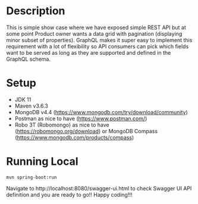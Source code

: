 # Description
This is simple show case where we have exposed simple REST API but at some point Product owner wants a data grid with pagination (displaying  minor subset of properties). GraphQL makes it super easy to implement this requirement with a lot of flexibility so API consumers can pick which fields want to be served as long as they are supported and defined in the GraphQL schema.

# Setup 
- JDK 11
- Maven v3.6.3 
- MongoDB v4.4 (https://www.mongodb.com/try/download/community)
- Postman as nice to have  (https://www.postman.com/)
- Robo 3T (Robomongo) as nice to have (https://robomongo.org/download) or MongoDB Compass (https://www.mongodb.com/products/compass)

# Running Local
````
mvn spring-boot:run
````
Navigate to http://localhost:8080/swagger-ui.html to check Swagger UI API definition and you are ready to go!! 
Happy coding!!! 

